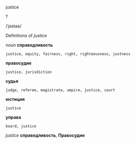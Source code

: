 justice

?

/ˈjəstəs/

Definitions of _justice_

noun
**справедливость**

    justice, equity, fairness, right, righteousness, justness
**правосудие**

    justice, jurisdiction
**судья**

    judge, referee, magistrate, umpire, justice, court
**юстиция**

    justice
**управа**

    board, justice

_justice_
**справедливость**, **Правосудие**